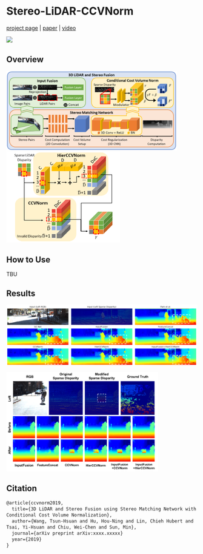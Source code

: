 # Stereo-LiDAR-CCVNorm 
[project page](https://zswang666.github.io/P2PVG-Project-Page/?fbclid=IwAR3WPMFrhg1EqDCoN33dc8G5VgYuU7Zx4bxb-iMY6wiRN5e6MHZ7clKGTdo) | [paper](https://drive.google.com/file/d/1t2-4Qzd7SCc1ARU3QMgIlMOqC4kW2TTa/view?usp=sharing) | [video](https://drive.google.com/file/d/1ry33BlTPStYylScPHTvDa3t1IL5PdjJI/preview) 

<p align="left"><img src="index/teaser.gif" width="400"></p>


Overview 
--- 
<p align="left">
<img src="index/overview.png" width="450"><img src="index/ccvnorm.png" width="300">
</p>

How to Use
--- 
TBU

Results
---
<p align="left"><img src="index/qualitative.png" width="600"></p>
<img src="index/sensitivity.png" width="400">

Citation 
--- 
``` 
@article{ccvnorm2019,
  title={3D LiDAR and Stereo Fusion using Stereo Matching Network with Conditional Cost Volume Normalization},
  author={Wang, Tsun-Hsuan and Hu, Hou-Ning and Lin, Chieh Hubert and Tsai, Yi-Hsuan and Chiu, Wei-Chen and Sun, Min},
  journal={arXiv preprint arXiv:xxxx.xxxxx}
  year={2019}
}
```
